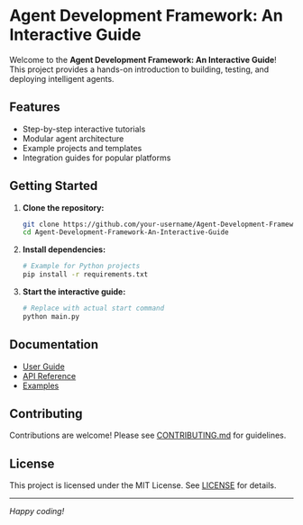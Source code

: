 # Agent Development Framework: An Interactive Guide

Welcome to the **Agent Development Framework: An Interactive Guide**! This project provides a hands-on introduction to building, testing, and deploying intelligent agents.

## Features

- Step-by-step interactive tutorials
- Modular agent architecture
- Example projects and templates
- Integration guides for popular platforms

## Getting Started

1. **Clone the repository:**
    ```bash
    git clone https://github.com/your-username/Agent-Development-Framework-An-Interactive-Guide.git
    cd Agent-Development-Framework-An-Interactive-Guide
    ```

2. **Install dependencies:**
    ```bash
    # Example for Python projects
    pip install -r requirements.txt
    ```

3. **Start the interactive guide:**
    ```bash
    # Replace with actual start command
    python main.py
    ```

## Documentation

- [User Guide](docs/user_guide.md)
- [API Reference](docs/api_reference.md)
- [Examples](examples/)

## Contributing

Contributions are welcome! Please see [CONTRIBUTING.md](CONTRIBUTING.md) for guidelines.

## License

This project is licensed under the MIT License. See [LICENSE](LICENSE) for details.

---

*Happy coding!*